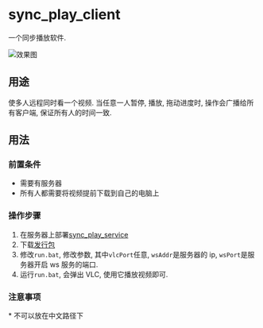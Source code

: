 # sync_play_client

一个同步播放软件.

![效果图](./doc/20220205150940.gif)

## 用途

使多人远程同时看一个视频.
当任意一人暂停, 播放, 拖动进度时, 操作会广播给所有客户端, 保证所有人的时间一致.

## 用法

### 前置条件

- 需要有服务器
- 所有人都需要将视频提前下载到自己的电脑上

### 操作步骤

1. 在服务器上部署[sync_play_service](https://github.com/lsby/sync_play_service)
2. 下载[发行包](https://github.com/lsby/sync_play_client/releases)
3. 修改`run.bat`, 修改参数, 其中`vlcPort`任意, `wsAddr`是服务器的 ip, `wsPort`是服务器开启 ws 服务的端口.
4. 运行`run.bat`, 会弹出 VLC, 使用它播放视频即可.

### 注意事项

\* 不可以放在中文路径下
